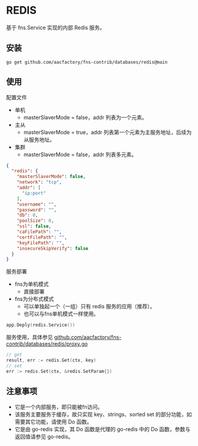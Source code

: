 # REDIS

基于 fns.Service 实现的内部 Redis 服务。

## 安装

```shell
go get github.com/aacfactory/fns-contrib/databases/redis@main
```

## 使用

配置文件

* 单机
    * masterSlaverMode = false，addr 列表为一个元素。
* 主从
    * masterSlaverMode = true，addr 列表第一个元素为主服务地址，后续为从服务地址。
* 集群
    * masterSlaverMode = false，addr 列表多元素。

```json
{
  "redis": {
    "masterSlaverMode": false,
    "network": "tcp",
    "addr": [
      "ip:port"
    ],
    "username": "",
    "password": "",
    "db": 0,
    "poolSize": 0,
    "ssl": false,
    "caFilePath": "",
    "certFilePath": "",
    "keyFilePath": "",
    "insecureSkipVerify": false
  }
}
```

服务部署

* fns为单机模式
    * 直接部署
* fns为分布式模式
    * 可以单独起一个（一组）只有 redis 服务的应用（推荐）。
    * 也可以与fns单机模式一样使用。

```go
app.Deply(redis.Service())
```

服务使用，具体参见 [github.com/aacfactory/fns-contrib/databases/redis/proxy.go](https://github.com/aacfactory/fns-contrib/tree/main/databases/redis/proxy.go)

```go
// get
result, err := redis.Get(ctx, key)
// set
err := redis.Set(ctx, &redis.SetParam{})


```

## 注意事项

* 它是一个内部服务，即只能被fn访问。
* 该服务主要服务于缓存，故只实现 key、strings、sorted set 的部分功能，如需要其它功能，请使用 Do 函数。
* 它是由 go-redis 实现，其 Do 函数是代理的 go-redis 中的 Do 函数，参数与返回值请参见 go-redis。
